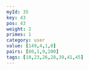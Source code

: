 ```yaml
---
myId: 35
key: 43
pos: 43
weight: 2
primes: 1
category: user
value: [149,4,1,0]
pairs: [80,1,9,200]
tags: [18,23,26,28,39,41,45]
---
```

